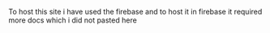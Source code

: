 To host this site i have used the firebase and to host it in firebase  it required more docs  which i did not pasted here
